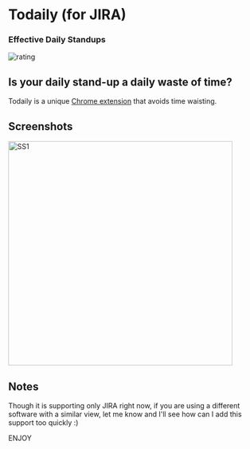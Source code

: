# Todaily (for JIRA)
### Effective Daily Standups
![rating](https://img.shields.io/badge/rating-★★★★★-brightgreen.svg?cacheSeconds=2592000)

## Is your daily stand-up a daily waste of time?
Todaily is a unique [Chrome extension](http://bit.ly/todaily) that avoids time waisting.

## Screenshots
<img src="https://camo.githubusercontent.com/9e5cc4d23915ce6d337e77bbd6d278781736a687/68747470733a2f2f692e696d6775722e636f6d2f787a31624b75592e706e67" alt="SS1" data-canonical-src="https://i.imgur.com/xz1bKuY.png" width="450">

## Notes
Though it is supporting only JIRA right now, if you are using a different software with a similar view, let me know and I'll see how can I add this support too quickly :)

ENJOY
